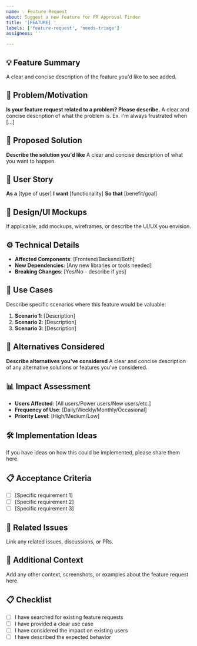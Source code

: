 ```yaml
---
name: 💡 Feature Request
about: Suggest a new feature for PR Approval Finder
title: '[FEATURE] '
labels: ['feature-request', 'needs-triage']
assignees: ''

---
```


## 💡 Feature Summary
A clear and concise description of the feature you'd like to see added.

## 🎯 Problem/Motivation
**Is your feature request related to a problem? Please describe.**
A clear and concise description of what the problem is. Ex. I'm always frustrated when [...]

## 💭 Proposed Solution
**Describe the solution you'd like**
A clear and concise description of what you want to happen.

## 🔄 User Story
**As a** [type of user]
**I want** [functionality]
**So that** [benefit/goal]

## 🎨 Design/UI Mockups
If applicable, add mockups, wireframes, or describe the UI/UX you envision.

## ⚙️ Technical Details
- **Affected Components**: [Frontend/Backend/Both]
- **New Dependencies**: [Any new libraries or tools needed]
- **Breaking Changes**: [Yes/No - describe if yes]

## 🌟 Use Cases
Describe specific scenarios where this feature would be valuable:
1. **Scenario 1**: [Description]
2. **Scenario 2**: [Description]
3. **Scenario 3**: [Description]

## 🔀 Alternatives Considered
**Describe alternatives you've considered**
A clear and concise description of any alternative solutions or features you've considered.

## 📊 Impact Assessment
- **Users Affected**: [All users/Power users/New users/etc.]
- **Frequency of Use**: [Daily/Weekly/Monthly/Occasional]
- **Priority Level**: [High/Medium/Low]

## 🛠️ Implementation Ideas
If you have ideas on how this could be implemented, please share them here.

## 📋 Acceptance Criteria
- [ ] [Specific requirement 1]
- [ ] [Specific requirement 2]
- [ ] [Specific requirement 3]

## 🔗 Related Issues
Link any related issues, discussions, or PRs.

## 📱 Additional Context
Add any other context, screenshots, or examples about the feature request here.

## 📋 Checklist
- [ ] I have searched for existing feature requests
- [ ] I have provided a clear use case
- [ ] I have considered the impact on existing users
- [ ] I have described the expected behavior 